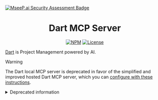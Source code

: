 [![MseeP.ai Security Assessment Badge](https://mseep.net/pr/its-dart-dart-mcp-server-badge.jpg)](https://mseep.ai/app/its-dart-dart-mcp-server)

<div align="center">
  <h1>Dart MCP Server</h1>
  <p>
    <a href="https://npmjs.com/package/dart-mcp-server"><img src="https://img.shields.io/npm/v/dart-mcp-server" alt="NPM"></a>
    <a href="LICENSE"><img src="https://img.shields.io/github/license/its-dart/dart-mcp-server" alt="License"></a>
  </p>
</div>

[Dart](https://dartai.com?nr=1) is Project Management powered by AI.

> [!WARNING]
> The Dart local MCP server is deprecated in favor of the simplified and improved hosted Dart MCP server, which you can [configure with these instructions](https://help.dartai.com/en/articles/10733406).

<details>
<summary>Deprecated information</summary>
`dart-mcp-server` is the official AI [Model Context Protocol (MCP)](https://github.com/modelcontextprotocol) server for Dart.

- [Features](#features)
  - [Prompts](#prompts)
  - [Resource templates](#resource-templates)
  - [Tools](#tools)
    - [Task management](#task-management)
    - [Document management](#document-management)
- [Setup](#setup)
  - [Find the MCP settings file for the client](#find-the-mcp-settings-file-for-the-client)
    - [Claude Desktop](#claude-desktop)
    - [Claude Code](#claude-code)
    - [Cursor](#cursor)
    - [Cline](#cline)
    - [Windsurf](#windsurf)
    - [Any other client](#any-other-client)
  - [Set up the MCP server](#set-up-the-mcp-server)
  - [Variant: setup with Docker](#variant-setup-with-docker)
- [Help and Resources](#help-and-resources)
- [Contributing](#contributing)
- [License](#license)

## Features

### Prompts

The following prompts are available

- `create-task` - Create a new task in Dart with title, description, status, priority, and assignee
- `create-doc` - Create a new document in Dart with title, text content, and folder
- `summarize-tasks` - Get a summary of tasks with optional filtering by status and assignee

These prompts make it easy for AI assistants to perform common actions in Dart without needing to understand the underlying API details.

### Resource templates

The following resources are available

- `dart-config:` - Configuration information about the user's space
- `dart-task:///{taskId}` - Detailed information about specific tasks
- `dart-doc:///{docId}` - Detailed information about specific docs

### Tools

The following tools are available

#### Task management

- `get_config` - Get information about the user's space, including available assignees, dartboards, folders, statuses, tags, priorities, and sizes
- `list_tasks` - List tasks with optional filtering by assignee, status, dartboard, priority, due date, and more
- `create_task` - Create a new task with title, description, status, priority, size, dates, dartboard, assignees, tags, and parent task
- `get_task` - Retrieve an existing task by its ID
- `update_task` - Update an existing task's properties
- `delete_task` - Move a task to the trash (recoverable)
- `add_task_comment` - Add a comment to an existing task

#### Document management

- `list_docs` - List docs with optional filtering by folder, title, text content, and more
- `create_doc` - Create a new doc with title, text content, and folder
- `get_doc` - Retrieve an existing doc by its ID
- `update_doc` - Update an existing doc's properties
- `delete_doc` - Move a doc to the trash (recoverable)

Each tool supports comprehensive input validation and returns structured JSON responses.

## Setup

The easiest way to run the MCP server is with `npx`, but a Docker setup is also available.

### Find the MCP settings file for the client

#### Claude Desktop

1. [Install Claude Desktop](https://claude.ai/download) as needed
2. Open the config file by opening the Claude Desktop app, going into its Settings, opening the 'Developer' tab, and clicking the 'Edit Config' button
3. Follow the 'Set up the MCP server' steps below

#### Claude Code

1. Install [Claude Code](https://docs.anthropic.com/en/docs/claude-code/getting-started) as needed
2. Copy your authentication token from [your Dart profile](https://app.dartai.com/?settings=account)
3. Run the following command, being sure to replace `dsa...` with your actual Dart token

   ```bash
   claude mcp add dart -e DART_TOKEN=dsa_... -- npx -y dart-mcp-server@latest
   ```

#### Cursor

1. [Install Cursor](https://www.cursor.com/downloads) as needed
2. Open the config file by opening Cursor, going into 'Cursor Settings' (not the normal VSCode IDE settings), opening the 'MCP' tab, and clicking the 'Add new global MCP server' button
3. Follow the 'Set up the MCP server' steps below

#### Cline

1. [Install Cline](https://cline.bot/) in your IDE as needed
2. Open the config file by opening your IDE, opening the Cline sidebar, clicking the 'MCP Servers' icon button that is second from left at the top, opening the 'Installed' tab, and clicking the 'Configure MCP Servers' button
3. Follow the 'Set up the MCP server' steps below

#### Windsurf

1. [Install Windsurf](https://windsurf.com/download) as needed
2. Open the config file by opening Windsurf, going into 'Windsurf Settings' (not the normal VSCode IDE settings), opening the 'Cascade' tab, and clicking the 'View raw config' button in the 'Model Context Protocol (MCP) Servers' section
3. Follow the 'Set up the MCP server' steps below

#### Any other client

1. Find the MCP settings file, usually something like `[client]_mcp_config.json`
2. Follow the 'Set up the MCP server' steps below

### Set up the MCP server

1. [Install npx](https://nodejs.org/en/download), which comes bundled with Node, as needed
2. Copy your authentication token from [your Dart profile](https://app.dartai.com/?settings=account)
3. Add the following to your MCP setup, being sure to replace `dsa...` with your actual Dart token

   ```json
   {
     "mcpServers": {
       "Dart": {
         "command": "npx",
         "args": ["-y", "dart-mcp-server@latest"],
         "env": {
           "DART_TOKEN": "dsa_..."
         }
       }
     }
   }
   ```

### Variant: setup with Docker

If the `npx` setup above does not work well, we also provide a Docker setup. Follow the instructions above to find the MCP settings file

1. [Install Docker](https://www.docker.com/products/docker-desktop/) as needed
2. Build the Docker container with `docker build -t mcp/dart .`
3. Copy your authentication token from [your Dart profile](https://app.dartai.com/?settings=account)
4. Add the following to your MCP setup, being sure to replace `dsa...` with your actual Dart token

   ```json
   {
     "mcpServers": {
       "Dart": {
         "command": "bash",
         "args": [
           "-c",
           "docker rm -f dart-mcp >/dev/null 2>&1 || true; docker run -i --rm --name dart-mcp -e DART_TOKEN mcp/dart"
         ],
         "env": {
           "DART_TOKEN": "dsa_..."
         }
       }
     }
   }
   ```

## Help and Resources

- [Homepage](https://dartai.com/?nr=1)
- [Web App](https://app.dartai.com/)
- [Help Center](https://help.dartai.com/)
- [Bugs and Features](https://app.dartai.com/p/r/JFyPnhL9En61)
- [Library Source](https://github.com/its-dart/dart-mcp-server/)
- [Chat on Discord](https://discord.gg/RExv8jEkSh)
- Email us at [support@dartai.com](mailto:support@dartai.com)

## Contributing

Contributions are welcome! Please open an issue or submit a pull request.

## License

This project is licensed under [the MIT License](LICENSE).
</details>
